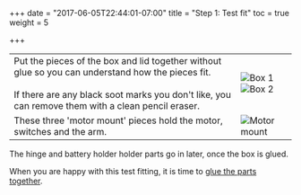 +++
date = "2017-06-05T22:44:01-07:00"
title = "Step 1: Test fit"
toc = true
weight = 5

+++

| | |
|---|---|
| Put the pieces of the box and lid together without glue so you can understand how the pieces fit.<br><br> If there are any black soot marks you don't like, you can remove them with a clean pencil eraser. | ![Box 1](../bb-1.jpg) ![Box 2](../bb-2.jpg) |
| These three 'motor mount' pieces hold the motor, switches and the arm. | ![Motor mount](../motor-mount.jpg) |

The hinge and battery holder holder parts go in later, once the box is glued.

When you are happy with this test fitting, it is time to [glue the parts together](../glue-wood-parts/).
